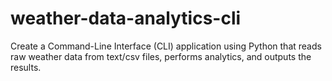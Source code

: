 # weather-data-analytics-cli
Create a Command-Line Interface (CLI) application using Python that reads raw weather data from text/csv files, performs analytics, and outputs the results.
